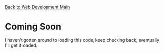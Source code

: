 [Back to Web Development Main](../)

# Coming Soon

I haven't gotten around to loading this code, keep checking back, eventually I'll get it loaded.
